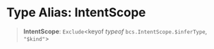 # Type Alias: IntentScope

> **IntentScope**: `Exclude`\<keyof _typeof_ `bcs.IntentScope.$inferType`, `"$kind"`\>
